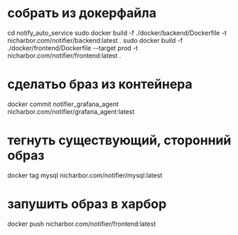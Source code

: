 # собрать из докерфайла
cd notify_auto_service
sudo docker build -f ./docker/backend/Dockerfile -t nicharbor.com/notifier/backend:latest .
sudo docker build -f ./docker/frontend/Dockerfile --target prod   -t nicharbor.com/notifier/frontend:latest .

# сделатьо браз из контейнера
docker commit notifier_grafana_agent nicharbor.com/notifier/grafana_agent:latest

# тегнуть существующий, сторонний образ
docker tag mysql nicharbor.com/notifier/mysql:latest

# запушить образ в харбор
docker push nicharbor.com/notifier/frontend:latest
